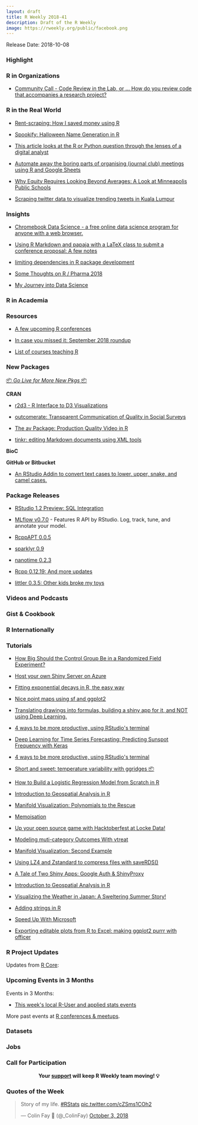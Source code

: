 ```yaml
---
layout: draft
title: R Weekly 2018-41
description: Draft of the R Weekly
image: https://rweekly.org/public/facebook.png
---
```


Release Date: 2018-10-08

###  Highlight




###  R in Organizations

+ [Community Call - Code Review in the Lab, or ... How do you review code that accompanies a research project?](https://ropensci.org/blog/2018/10/05/commcall-oct2018/)


### R in the Real World

+ [Rent-scraping: How I saved money using R](http://embracingtherandom.com/r/web-scraping/rent-scraping/)

+ [Spookify: Halloween Name Generation in R](https://masalmon.eu/2018/10/05/spookify/)


+ [This article looks at the R or Python question through the lenses of a digital analyst](https://medium.com/innovation-machine/choosing-between-r-and-python-a-digital-analysts-guide-b7103f80aa4e)

+ [Automate away the boring parts of organising (journal club) meetings using R and Google Sheets](https://www.granvillematheson.com/post/reminder-bot/)


+ [Why Equity Requires Looking Beyond Averages: A Look at Minneapolis Public Schools](https://ivelasq.rbind.io/blog/why-disaggregate-data/)

+ [Scraping twitter data to visualize trending tweets in Kuala Lumpur](https://duttashi.github.io/blog/scraping-twitter-data-to-analyse-trends-in-KL/)



### Insights

+ [Chromebook Data Science - a free online data science program for anyone with a web browser.](https://simplystatistics.org/2018/10/01/chromebook-data-science-an-online-data-science-program-for-anyone-with-a-web-browser/)

+ [Using R Markdown and papaja with a LaTeX class to submit a conference proposal: A few notes](https://jrosen48.github.io/blog/using-r-markdown-with-a-latex-class-a-few-notes/)

+ [limiting dependencies in R package development](https://recology.info/2018/10/limiting-dependencies/)

+ [Some Thoughts on R / Pharma 2018](https://rviews.rstudio.com/2018/10/03/some-thoughts-on-r-pharma-2018/)

+ [My Journey into Data Science](https://theartandscienceofdata.wordpress.com/2018/01/07/my-journey-into-data-science/)

###  R in Academia



###  Resources

+ [A few upcoming R conferences](http://blog.revolutionanalytics.com/2018/10/a-few-upcoming-r-conferences.html)

+ [In case you missed it: September 2018 roundup](http://blog.revolutionanalytics.com/2018/10/in-case-you-missed-it-september-2018-roundup.html)

+ [List of courses teaching R](https://github.com/rstudio-education/rstats-ed)

###  New Packages

<p class="added-hostname"><a href="https://rweekly.org/live" target="_blank" class="externalLink">📦 <i>Go Live for More New Pkgs</i> 📦</a></p>

**CRAN**

+ [r2d3 - R Interface to D3 Visualizations](https://blog.rstudio.com/2018/10/05/r2d3-r-interface-to-d3-visualizations/)

+ [outcomerate: Transparent Communication of Quality in Social Surveys](https://ropensci.org/blog/2018/10/02/outcomerate/)

+ [The av Package: Production Quality Video in R](https://ropensci.org/technotes/2018/10/06/av-release/)

+ [tinkr: editing Markdown documents using XML tools](https://ropensci.org/technotes/2018/10/01/tinkr/)

**BioC**


**GitHub or Bitbucket**



+ [An RStudio Addin to convert text cases to lower, upper, snake, and camel cases.](https://github.com/strboul/caseconverter)


### Package Releases

+ [RStudio 1.2 Preview: SQL Integration](https://blog.rstudio.com/2018/10/02/rstudio-1-2-preview-sql/)

+ [MLflow v0.7.0](https://databricks.com/blog/2018/10/03/mlflow-v0-7-0-features-new-r-api-by-rstudio.html) - Features R API by RStudio. Log, track, tune, and annotate your model.

+ [RcppAPT 0.0.5](http://dirk.eddelbuettel.com/blog/2018/09/29#rcppapt_0.0.5)


+ [sparklyr 0.9](https://blog.rstudio.com/2018/10/01/sparklyr-0-9/)

+ [nanotime 0.2.3](http://dirk.eddelbuettel.com/blog/2018/09/30#nanotime_0.2.3)


+ [Rcpp 0.12.19: And more updates](http://dirk.eddelbuettel.com/blog/2018/10/01#rcpp_0.12.19)

+ [littler 0.3.5: Other kids broke my toys](http://dirk.eddelbuettel.com/blog/2018/10/04#littler-0.3.5)

###  Videos and Podcasts



### Gist & Cookbook




### R Internationally




###  Tutorials

+ [How Big Should the Control Group Be in a Randomized Field Experiment?](https://mark-white-ctlg.squarespace.com/blog/control-size)


+ [Host your own Shiny Server on Azure](http://myyearindata.com/2018/running-your-own-shiny-server-on-azure/)

+ [Fitting exponential decays in R, the easy way](http://douglas-watson.github.io/post/2018-09_exponential_curve_fitting/)


+ [Nice point maps using sf and ggplot2](https://luisdva.github.io/rstats/mapssf-eng/)

+ [Translating drawings into formulas, building a shiny app for it, and NOT using Deep Learning.](http://giorasimchoni.com/2018/09/28/2018-09-28-for-mulan/)

+ [4 ways to be more productive, using RStudio's terminal](https://jozefhajnala.gitlab.io/r/r905-rstudio-terminal/)

+ [Deep Learning for Time Series Forecasting: Predicting Sunspot Frequency with Keras](https://tensorflow.rstudio.com/blog/sunspots-lstm.html)

+ [4 ways to be more productive, using RStudio's terminal](https://jozefhajnala.gitlab.io/r/r905-rstudio-terminal/)

+ [Short and sweet: temperature variability with ggridges 📦](https://austinwehrwein.com/data-visualization/weather/)

+ [How to Build a Logistic Regression Model from Scratch in R](http://theautomatic.net/2018/10/02/how-to-build-a-logistic-regression-model-from-scratch-in-r/)

+ [Introduction to Geospatial Analysis in R](https://roh.engineering/post/introduction-to-geospatial-analysis-in-r/)

+ [Manifold Visualization: Polynomials to the Rescue](https://matloff.wordpress.com/2018/09/30/manifold-visualization-polynomials-to-the-rescue/)

+ [Memoisation](https://coolbutuseless.github.io/2018/10/01/memoisation/)


+ [Up your open source game with Hacktoberfest at Locke Data!](https://itsalocke.com/blog/up-your-open-source-game-with-hacktoberfest-at-locke-data/)

+ [Modeling muti-category Outcomes With vtreat](http://www.win-vector.com/blog/2018/10/modeling-muti-category-outcomes-with-vtreat/)

+ [Manifold Visualization: Second Example](https://matloff.wordpress.com/2018/10/01/manifold-visualization-second-example/)

+ [Using LZ4 and Zstandard to compress files with saveRDS()](https://coolbutuseless.github.io/2018/10/02/using-lz4-and-zstandard-to-compress-files-with-saverds/)



+ [A Tale of Two Shiny Apps: Google Auth & ShinyProxy](https://rtask.thinkr.fr/blog/a-tale-of-two-shiny-apps-google-auth-shinyproxy/)

+ [Introduction to Geospatial Analysis in R](https://roh.engineering/post/introduction-to-geospatial-analysis-in-r/)

+ [Visualizing the Weather in Japan: A Sweltering Summer Story!](http://Ryo-N7.github.io/2018-10-04-visualize-weather-in-japan/)



+ [Adding strings in R](https://jcarroll.com.au/2018/10/06/adding-strings-in-r/)


+ [Speed Up With Microsoft](https://itsalocke.com/blog/speed-up-with-microsoft/)

+ [Exporting editable plots from R to Excel: making ggplot2 purrr with officer](http://www.brodrigues.co/blog/2018-10-05-ggplot2_purrr_officer/)

<!--<div class="post-more-begi
n"></div><div class="post-more-end"></div>-->

###  R Project Updates

Updates from [R Core](http://developer.r-project.org/blosxom.cgi/R-devel/NEWS):


###  Upcoming Events in 3 Months

Events in 3 Months:

+ [This week's local R-User and applied stats events](https://community.rstudio.com/c/irl)

More past events at [R conferences & meetups](https://conf.rweekly.org).

### Datasets




### Jobs




###  Call for Participation



<p class="hide-support added-hostname support-rweekly" style="text-align: center;font-weight: bold;">Your <a class="non-visited externalLink" href="https://www.patreon.com/rweekly" onclick="pas(this)">support</a> will keep R Weekly team moving! 💡</p>

###  Quotes of the Week

<blockquote class="twitter-tweet" data-lang="en"><p lang="en" dir="ltr">Story of my life. <a href="https://twitter.com/hashtag/RStats?src=hash&amp;ref_src=twsrc%5Etfw">#RStats</a> <a href="https://t.co/cZSms1COh2">pic.twitter.com/cZSms1COh2</a></p>&mdash; Colin Fay 🤘 (@_ColinFay) <a href="https://twitter.com/_ColinFay/status/1047461505258721285?ref_src=twsrc%5Etfw">October 3, 2018</a></blockquote>

